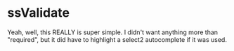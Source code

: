 # ssValidate

Yeah, well, this REALLY is super simple.  I didn't want anything more than "required", but it did have to highlight a select2 autocomplete if it was used.